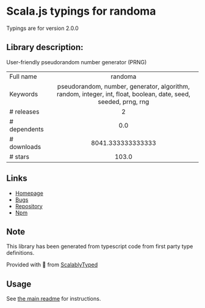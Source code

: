 
# Scala.js typings for randoma

Typings are for version 2.0.0

## Library description:
User-friendly pseudorandom number generator (PRNG)

|                    |                 |
| ------------------ | :-------------: |
| Full name          | randoma |
| Keywords           | pseudorandom, number, generator, algorithm, random, integer, int, float, boolean, date, seed, seeded, prng, rng |
| # releases         | 2 |
| # dependents       | 0.0 |
| # downloads        | 8041.333333333333 |
| # stars            | 103.0 |

## Links
- [Homepage](https://github.com/sindresorhus/randoma#readme)
- [Bugs](https://github.com/sindresorhus/randoma/issues)
- [Repository](https://github.com/sindresorhus/randoma)
- [Npm](https://www.npmjs.com/package/randoma)
    


## Note
This library has been generated from typescript code from first party type definitions.

Provided with :purple_heart: from [ScalablyTyped](https://github.com/oyvindberg/ScalablyTyped)

## Usage
See [the main readme](../../readme.md) for instructions.


